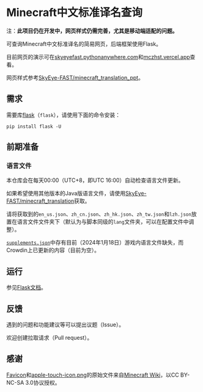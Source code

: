 # Minecraft中文标准译名查询

注：**此项目仍在开发中，网页样式仍需完善，尤其是移动端适配的问题。**

可查询Minecraft中文标准译名的简易网页，后端框架使用Flask。

目前网页的演示可在[skyeyefast.pythonanywhere.com](https://skyeyefast.pythonanywhere.com/)和[mczhst.vercel.app](https://mczhst.vercel.app/)查看。

网页样式参考[SkyEye-FAST/minecraft_translation_ppt](https://github.com/SkyEye-FAST/minecraft_translation_ppt)。

## 需求

需要库[flask](https://github.com/pallets/flask/)（`flask`），请使用下面的命令安装：

``` shell
pip install flask -U
```

## 前期准备

### 语言文件

本仓库会在每天00:00（UTC+8，即UTC 16:00）自动检查语言文件更新。

如果希望使用其他版本的Java版语言文件，请使用[SkyEye-FAST/minecraft_translation](https://github.com/SkyEye-FAST/minecraft_translation)获取。

请将获取到的`en_us.json`、`zh_cn.json`、`zh_hk.json`、`zh_tw.json`和`lzh.json`放置在语言文件文件夹下（默认为与脚本同级的`lang`文件夹，可以在配置文件中调整）。

[`supplements.json`](/lang/supplements.json)中存有目前（2024年1月18日）游戏内语言文件缺失，而Crowdin上已更新的内容（目前为空）。

## 运行

参见[Flask文档](https://flask.palletsprojects.com/en/3.0.x/)。

## 反馈

遇到的问题和功能建议等可以提出议题（Issue）。

欢迎创建拉取请求（Pull request）。

## 感谢

[Favicon](/static/favicon.ico)和[apple-touch-icon.png](/static/apple-touch-icon.png)的原始文件来自[Minecraft Wiki](https://minecraft.wiki/w/File:Favicon.ico)，以CC BY-NC-SA 3.0协议授权。
